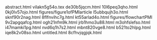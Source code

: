 abstract.html
vilakn5g54o.tex
de30b5jqcm.html
10l6peq3qho.html
0kj0lv57ojo.html
figures/figure1ofPMIarticle
l5ubbqujh3o.html
sknf90r2nag.html
8flfnvihc7g.html
kt55arlad4o.html
figures/flowchartPMI
9v2apgqafcg.html
ogh21nfm9k.html
jrb1hmo3u88.html
m3ohfslefso.html
i47mamki1pg.html
nvd6q1h7s2.html
mbnt820vge8.html
b521to2hlpg.html
iqe8k2v08so.html
untitled.html
8cfhvjqgjqk.html